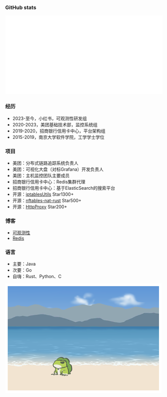 ### GitHub stats

<!-- [![arloor's GitHub stats](https://stats.quine.sh/arloor/github?simple=true)](https://quine.sh/profile/arloor) -->
![Metrics](/github-metrics.svg)

### 经历

- 2023-至今，小红书，可观测性研发组
- 2020-2023，美团基础技术部，监控系统组
- 2019-2020，招商银行信用卡中心，平台架构组
- 2015-2019，南京大学软件学院，工学学士学位

### 项目

- 美团：分布式链路追踪系统负责人
- 美团：可视化大盘（对标Grafana）开发负责人
- 美团：主机监控团队主要成员
- 招商银行信用卡中心：Redis集群代理
- 招商银行信用卡中心：基于ElasticSearch的搜索平台
- 开源：[iptablesUtils](https://github.com/arloor/iptablesUtils) Star1300+
- 开源：[nftables-nat-rust](https://github.com/arloor/nftables-nat-rust) Star500+
- 开源：[HttpProxy](https://github.com/arloor/HttpProxy) Star200+

### 博客

- [可观测性](https://www.arloor.com/tags/%E5%8F%AF%E8%A7%82%E6%B5%8B%E6%80%A7/)
- [Redis](https://www.arloor.com/tags/redis/)

### 语言

- 主要：Java
- 次要：Go
- 自嗨：Rust、Python、C

![](/img/青蛙海.png)
